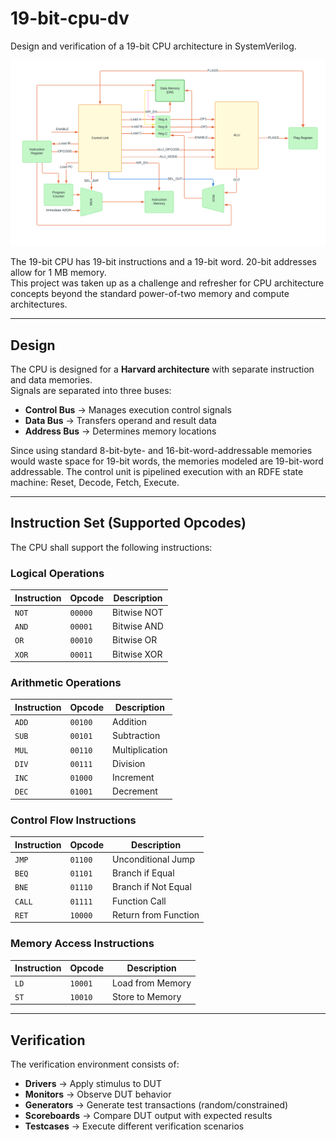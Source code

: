 # 19-bit-cpu-dv
Design and verification of a 19-bit CPU architecture in SystemVerilog.

![Block diagram](block_diagram.png)

The 19-bit CPU has 19-bit instructions and a 19-bit word. 20-bit addresses allow for 1 MB memory.  
This project was taken up as a challenge and refresher for CPU architecture concepts beyond the standard power-of-two memory and compute architectures.

---

## **Design**
The CPU is designed for a **Harvard architecture** with separate instruction and data memories.  
Signals are separated into three buses:
- **Control Bus** → Manages execution control signals
- **Data Bus** → Transfers operand and result data
- **Address Bus** → Determines memory locations

Since using standard 8-bit-byte- and 16-bit-word-addressable memories would waste space for 19-bit words, the memories modeled are 19-bit-word addressable. The control unit is pipelined execution with an RDFE state machine: Reset, Decode, Fetch, Execute.

---


## **Instruction Set (Supported Opcodes)**
The CPU shall support the following instructions:

### **Logical Operations**
| Instruction | Opcode  | Description |
|------------|---------|-------------|
| `NOT`      | `00000` | Bitwise NOT |
| `AND`      | `00001` | Bitwise AND |
| `OR`       | `00010` | Bitwise OR  |
| `XOR`      | `00011` | Bitwise XOR |

### **Arithmetic Operations**
| Instruction | Opcode  | Description |
|------------|---------|-------------|
| `ADD`      | `00100` | Addition    |
| `SUB`      | `00101` | Subtraction |
| `MUL`      | `00110` | Multiplication |
| `DIV`      | `00111` | Division    |
| `INC`      | `01000` | Increment   |
| `DEC`      | `01001` | Decrement   |

### **Control Flow Instructions**
| Instruction | Opcode  | Description |
|------------|---------|-------------|
| `JMP`      | `01100` | Unconditional Jump |
| `BEQ`      | `01101` | Branch if Equal   |
| `BNE`      | `01110` | Branch if Not Equal |
| `CALL`     | `01111` | Function Call |
| `RET`      | `10000` | Return from Function |

### **Memory Access Instructions**
| Instruction | Opcode  | Description |
|------------|---------|-------------|
| `LD`       | `10001` | Load from Memory |
| `ST`       | `10010` | Store to Memory  |

---

## **Verification**

The verification environment consists of:
- **Drivers** → Apply stimulus to DUT  
- **Monitors** → Observe DUT behavior  
- **Generators** → Generate test transactions (random/constrained)  
- **Scoreboards** → Compare DUT output with expected results  
- **Testcases** → Execute different verification scenarios  
